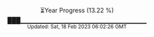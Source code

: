 <p align="center">
⏳Year Progress (13.22 %) <br>
███▁▁▁▁▁▁▁▁▁▁▁▁▁▁▁▁▁▁▁▁▁▁▁▁▁▁▁ <br>
<sub>Updated: Sat, 18 Feb 2023 06:02:26 GMT</sub>
</p>

